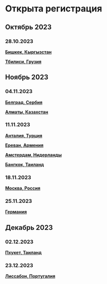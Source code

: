 # Открыта регистрация

## Октябрь 2023

### 28.10.2023

**[Бишкек, Кыргызстан](/./upcoming-events/bishkek.md)**

**[Тбилиси, Грузия](/./upcoming-events/tbilisi.md)**

## Ноябрь 2023

### 04.11.2023

**[Белград, Сербия](/./upcoming-events/Belgrade.md)**

**[Алматы, Казахстан](/./upcoming-events/almaty-04.11.2023.md)**

### 11.11.2023

**[Анталия, Турция](/./upcoming-events/Antalya.md)**

**[Ереван, Армения](/./upcoming-events/Yerevan.md)**

**[Амстердам, Нидерланды](/./upcoming-events/amsterdam-11.11.2023.md)**

**[Бангкок, Таиланд](/./upcoming-events/bangkok.md)**

### 18.11.2023

**[Москва, Россия](/./reworked-upcoming-events/moscow.md)**

### 25.11.2023

**[Германия](/./upcoming-events/germany.md)**

## Декабрь 2023

### 02.12.2023

**[Пхукет, Таиланд](/./upcoming-events/phuket.md)**

### 23.12.2023

**[Лиссабон, Португалия](/./upcoming-events/Portugal.md)**
